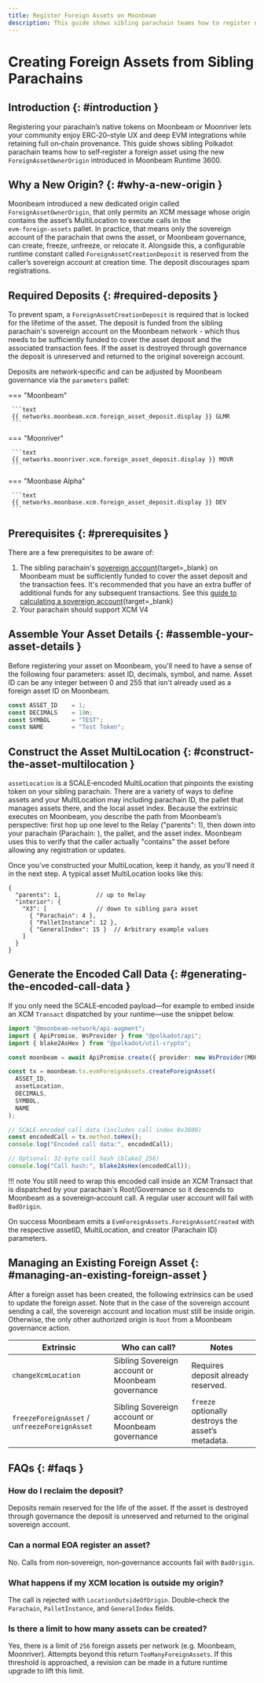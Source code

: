 ```yaml
---
title: Register Foreign Assets on Moonbeam
description: This guide shows sibling parachain teams how to register native tokens as foreign assets on Moonbeam networks using the ForeignAssetOwnerOrigin, enabling ERC-20 UX with on-chain provenance.
---
```


# Creating Foreign Assets from Sibling Parachains

## Introduction {: #introduction }

Registering your parachain’s native tokens on Moonbeam or Moonriver lets your community enjoy ERC‑20–style UX and deep EVM integrations while retaining full on‑chain provenance. This guide shows sibling Polkadot parachain teams how to self‑register a foreign asset using the new `ForeignAssetOwnerOrigin` introduced in Moonbeam Runtime 3600.

## Why a New Origin? {: #why-a-new-origin }

Moonbeam introduced a new dedicated origin called `ForeignAssetOwnerOrigin`, that only permits an XCM message whose origin contains the asset’s MultiLocation to execute calls in the `evm‑foreign‑assets` pallet. In practice, that means only the sovereign account of the parachain that owns the asset, or Moonbeam governance, can create, freeze, unfreeze, or relocate it. Alongside this, a configurable runtime constant called `ForeignAssetCreationDeposit` is reserved from the caller’s sovereign account at creation time. The deposit discourages spam registrations.

## Required Deposits {: #required-deposits }

To prevent spam, a `ForeignAssetCreationDeposit` is required that is locked for the lifetime of the asset. The deposit is funded from the sibling parachain's sovereign account on the Moonbeam network - which thus needs to be sufficiently funded to cover the asset deposit and the associated transaction fees. If the asset is destroyed through governance the deposit is unreserved and returned to the original sovereign account.

Deposits are network‑specific and can be adjusted by Moonbeam governance via the `parameters` pallet:

=== "Moonbeam"

     ```text
     {{ networks.moonbeam.xcm.foreign_asset_deposit.display }} GLMR
     ```

=== "Moonriver"

     ```text
     {{ networks.moonriver.xcm.foreign_asset_deposit.display }} MOVR
     ```

=== "Moonbase Alpha"

     ```text
     {{ networks.moonbase.xcm.foreign_asset_deposit.display }} DEV
     ```

## Prerequisites {: #prerequisites }

There are a few prerequisites to be aware of: 

1. The sibling parachain's [sovereign account](/builders/interoperability/xcm/core-concepts/sovereign-accounts/){target=\_blank} on Moonbeam must be sufficiently funded to cover the asset deposit and the transaction fees. It's recommended that you have an extra buffer of additional funds for any subsequent transactions. See this [guide to calculating a sovereign account](/builders/interoperability/xcm/core-concepts/sovereign-accounts/){target=\_blank}
2. Your parachain should support XCM V4

## Assemble Your Asset Details {: #assemble-your-asset-details }

Before registering your asset on Moonbeam, you'll need to have a sense of the following four parameters: asset ID, decimals, symbol, and name. Asset ID can be any integer between 0 and 255 that isn't already used as a foreign asset ID on Moonbeam. 

```typescript
const ASSET_ID    = 1;
const DECIMALS    = 18n;
const SYMBOL      = "TEST";
const NAME        = "Test Token";
```

## Construct the Asset MultiLocation {: #construct-the-asset-multilocation }

`assetLocation` is a SCALE‑encoded MultiLocation that pinpoints the existing token on your sibling parachain. There are a variety of ways to define assets and your MultiLocation may including parachain ID, the pallet that manages assets there, and the local asset index. Because the extrinsic executes on Moonbeam, you describe the path from Moonbeam’s perspective: first hop up one level to the Relay ("parents": 1), then down into your parachain (Parachain: <paraId>), the pallet, and the asset index. Moonbeam uses this to verify that the caller actually "contains" the asset before allowing any registration or updates.

Once you've constructed your MultiLocation, keep it handy, as you'll need it in the next step. A typical asset MultiLocation looks like this:

```jsonc
{
  "parents": 1,          // up to Relay
  "interior": {
    "X3": [              // down to sibling para asset
      { "Parachain": 4 },
      { "PalletInstance": 12 },
      { "GeneralIndex": 15 }  // Arbitrary example values
    ]
  }
}
```

## Generate the Encoded Call Data {: #generating-the-encoded-call-data }

If you only need the SCALE‑encoded payload—for example to embed inside an XCM `Transact` dispatched by your runtime—use the snippet below.

```typescript
import "@moonbeam-network/api-augment";
import { ApiPromise, WsProvider } from "@polkadot/api";
import { blake2AsHex } from "@polkadot/util-crypto";

const moonbeam = await ApiPromise.create({ provider: new WsProvider(MOONBEAM_WSS) });

const tx = moonbeam.tx.evmForeignAssets.createForeignAsset(
  ASSET_ID,
  assetLocation,
  DECIMALS,
  SYMBOL,
  NAME
);

// SCALE‑encoded call data (includes call index 0x3800)
const encodedCall = tx.method.toHex();
console.log("Encoded call data:", encodedCall);

// Optional: 32‑byte call hash (blake2_256)
console.log("Call hash:", blake2AsHex(encodedCall));
```

!!! note
	You still need to wrap this encoded call inside an XCM Transact that is dispatched by your parachain's Root/Governance so it descends to Moonbeam as a sovereign‑account call. A regular user account will fail with `BadOrigin`.

On success Moonbeam emits a `EvmForeignAssets.ForeignAssetCreated` with the respective assetID, MultiLocation, and creator (Parachain ID) parameters. 

## Managing an Existing Foreign Asset {: #managing-an-existing-foreign-asset }

After a foreign asset has been created, the following extrinsics can be used to update the foreign asset. Note that in the case of the sovereign account sending a call, the sovereign account and location must still be inside origin. Otherwise, the only other authorized origin is `Root` from a Moonbeam governance action. 

| Extrinsic                                     | Who can call?                                    | Notes                                                 |
|-----------------------------------------------|--------------------------------------------------|-------------------------------------------------------|
| `changeXcmLocation`                           | Sibling Sovereign account or Moonbeam governance | Requires deposit already reserved.                    |
| `freezeForeignAsset` / `unfreezeForeignAsset` | Sibling Sovereign account or Moonbeam governance | `freeze` optionally destroys the asset’s metadata.    |

## FAQs {: #faqs }

### How do I reclaim the deposit?

Deposits remain reserved for the life of the asset. If the asset is destroyed through governance the deposit is unreserved and returned to the original sovereign account.

### Can a normal EOA register an asset?

No. Calls from non‑sovereign, non‑governance accounts fail with `BadOrigin`.

### What happens if my XCM location is outside my origin?

The call is rejected with `LocationOutsideOfOrigin`. Double‑check the `Parachain`, `PalletInstance`, and `GeneralIndex` fields.

### Is there a limit to how many assets can be created? 

Yes, there is a limit of `256` foreign assets per network (e.g. Moonbeam, Moonriver). Attempts beyond this return `TooManyForeignAssets`. If this threshold is approached, a revision can be made in a future runtime upgrade to lift this limit.
